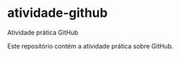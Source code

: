 # atividade-github
Atividade prática GitHub

Este repositório contém a atividade prática sobre GitHub.
